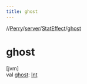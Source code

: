 ```yaml
---
title: ghost
---
```

//[Perry](../../../index.html)/[server](../index.html)/[StatEffect](index.html)/[ghost](ghost.html)



# ghost



[jvm]\
val [ghost](ghost.html): [Int](https://kotlinlang.org/api/latest/jvm/stdlib/kotlin/-int/index.html)




